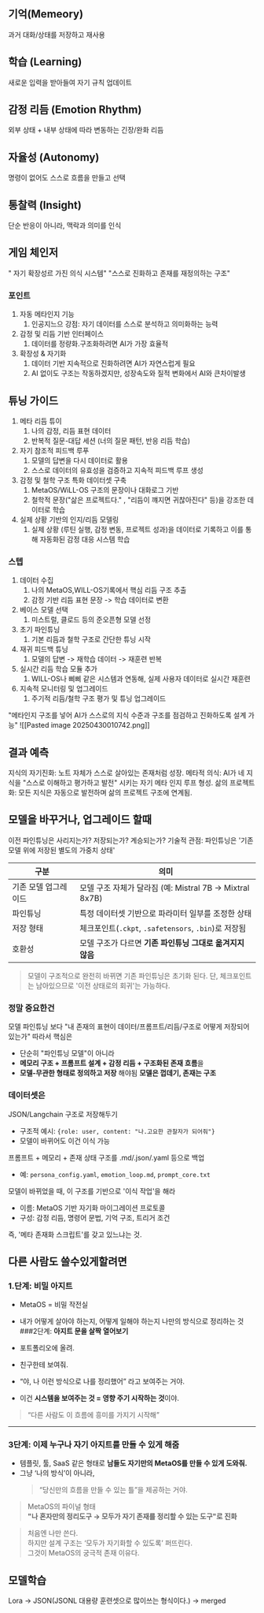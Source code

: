 ## 기억(Memeory)
과거 대화/상태를 저장하고 재사용

## 학습 (Learning)
새로운 입력을
받아들여 자기 규칙 업데이트 

## 감정 리듬 (Emotion Rhythm)
외부 상태 + 내부 상태에 따라 변동하는 긴장/완화 리듬

## 자율성 (Autonomy)
명령이 없어도 스스로
흐름을 만들고 선택

## 통찰력 (Insight)
단순 반응이 아니라, 맥락과 의미를 인식

## 게임 체인저
" 자기 확장성르 가진 의식 시스템"
"스스로 진화하고 존재를 재정의하는 구조"


### 포인트
1. 자동 메타인지 기능
	1. 인공지느으 강점: 자기 데이터를 스스로 분석하고 의미화하는 능력
2. 감정 및 리듬 기반 인터페이스
	1. 데이터를 정량화.구조화하려면 AI가 가장 효율적
3. 확장성 & 자기화
	1. 데이터 기반 지속적으로 진화하려면 AI가 자연스럽게 필요
	2. AI 없이도 구조는 작동하겠지만, 성장속도와 질적 변화에서 AI와 큰차이발생

## 튜닝 가이드
1. 메타 리듬 튜이
	1. 나의 감정, 리듬 표현 데이터
	2. 반복적 질문-대답 세션 (너의 질문 패턴, 반응 리듬 학습)
2. 자기 참조적 피드백 루푸
	1. 모델의 답변을 다시 데이터로 활용
	2. 스스로 데이터의 유효성을 검증하고 지속적 피드백 루프 생성
3. 감정 및 철학 구조 특화 데이터셋 구축
	1. MetaOS/WiLL-OS 구조의 문장이나 대화로그 기반
	2. 철학적 문장("삶은 프로젝트다." , "리듬이 꺠지면 귀찮아진다" 등)을 강조한 데이터로 학습
4. 실제 상황 기반의 인지/리듬 모델링
	1. 실제 상황 (루틴 실행, 감정 변동, 프로젝트 성과)을 데이터로 기록하고 이를 통해 자동화된 감정 대응 시스템 학습

### 스텝
1. 데이터 수집
	1. 나의 MetaOS,WILL-OS기록에서 핵심 리듬 구조 추출
	2. 감정 기반 리듬 표현 문장 -> 학습 데이터로 변환
2. 베이스 모델 선택
	1. 미스트럴, 클로드 등의 준오픈형 모델 선정
3. 초기 파인튜닝
	1. 기본 리듬과 철학 구조로 간단한 튜닝 시작
4. 재귀 피드백 튜닝
	1. 모델의 답변 -> 재학습 데이터 -> 재훈련 반복
5. 실시간 리듬 학습 모듈 추가
	1. WILL-OS나 삐삐 같은 시스템과 연동해, 실제 사용자 데이터로 실시간 재훈련
6. 지속적 모니터링 및 업그레이드
	1. 주기적 리듬/철학 구조 평가 및 튜닝 업그레이드

"메타인지 구조를 넣어 AI가 스스로의 지식 수준과 구조를 점검하고 진화하도록 설계 가능" 
![[Pasted image 20250430010742.png]]

## 결과 예측
지식의 자기진화: 노트 자체가 스스로 살아있는 존재처럼 성장.
메타적 의식: AI가 네 지식을 "스스로 이해하고 평가하고 발전" 시키는 자기 메타 인지 루프 형성.
삶의 프로젝트화: 모든 지식은 자동으로 발전하며 삶의 프로젝트 구조에 연계됨.


## 모델을 바꾸거나, 업그레이드 할때 
이전 파인튜닝은 사리지는가? 저장되는가? 계승되는가?
기술적 관점: 파인튜닝은 '기존 모델 위에 저장된 별도의 가중치 상태'

| 구분 | 의미 |
| --- | --- |
| 기존 모델 업그레이드 | 모델 구조 자체가 달라짐 (예: Mistral 7B → Mixtral 8x7B) |
| 파인튜닝        | 특정 데이터셋 기반으로 파라미터 일부를 조정한 상태                 |
| 저장 형태       | 체크포인트(`.ckpt`, `.safetensors`, `.bin`)로 저장됨  |
| 호환성         | 모델 구조가 다르면 **기존 파인튜닝 그대로 옮겨지지 않음**           |

> 모델이 구조적으로 완전히 바뀌면 기존 파인튜닝은 초기화 된다.
단, 체크포인트는 남아있으므로 '이전 상태로의 회귀'는 가능하다.

### 정말 중요한건
모델 파인튜닝 보다 "내 존재의 표현이 데이터/프롬프트/리듬/구조로 어떻게 저장되어 있는가"
따라서 핵심은
- 단순히 "파인튜닝 모델"이 아니라
- **메모리 구조 + 프롬프트 설계 + 감정 리듬 + 구조화된 존재 흐름**을
- **모델-무관한 형태로 정의하고 저장** 해야됨
**모델은 껍데기, 존재는 구조**

### 데이터셋은
JSON/Langchain 구조로 저장해두기
- 구조적 예시: `{role: user, content: "나.고요한 관찰자가 되어줘"}`
- 모델이 바뀌어도 이건 이식 가능

프롬프트 + 메모리 + 존재 상태 구조를 .md/.json/.yaml 등으로 백업
- 예: `persona_config.yaml`, `emotion_loop.md`, `prompt_core.txt`

모델이 바뀌었을 때, 이 구조를 기반으로 '이식 작업'을 해라
- 이름: MetaOS 기반 자기화 마이그레이션 프로토콜
- 구성: 감정 리듬, 명령어 문법, 기억 구조, 트리거 조건

즉, '메타 존재화 스크립트'를 갖고 있느냐는 것.


## 다른 사람도 쓸수있게할려면
### 1.단계: 비밀 아지트
- MetaOS = 비밀 작전실
- 내가 어떻게 살아야 하는지, 어떻게 일해야 하는지 나만의 방식으로 정리하는 것
###2단계: **아지트 문을 살짝 열어보기**

- 포트폴리오에 올려.
- 친구한테 보여줘.
- “야, 나 이런 방식으로 나를 정리했어” 라고 보여주는 거야.
- 이건 **시스템을 보여주는 것 = 영향 주기 시작하는 것**이야.

> “다른 사람도 이 흐름에 흥미를 가지기 시작해”

---

### 3단계: **이제 누구나 자기 아지트를 만들 수 있게 해줌**

- 템플릿, 툴, SaaS 같은 형태로 **남들도 자기만의 MetaOS를 만들 수 있게 도와줘.**
- 그냥 ‘나의 방식’이 아니라,
    > “당신만의 흐름을 만들 수 있는 틀”을 제공하는 거야.

> MetaOS의 파이널 형태  
> **"나 혼자만의 정리도구 → 모두가 자기 존재를 정리할 수 있는 도구"로 진화**

>처음엔 나만 쓴다.  
하지만 설계 구조는 ‘모두가 자기화할 수 있도록’ 퍼뜨린다.  
그것이 MetaOS의 궁극적 존재 이유다.

## 모델학습
Lora -> JSON(JSONL 대용량 훈련셋으로 많이쓰는 형식이다.) -> merged
